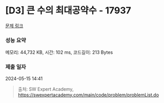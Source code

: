 # [D3] 큰 수의 최대공약수 - 17937 

[문제 링크](https://swexpertacademy.com/main/code/problem/problemDetail.do?contestProbId=AYmRI_8ajv8DFARi) 

### 성능 요약

메모리: 44,732 KB, 시간: 102 ms, 코드길이: 213 Bytes

### 제출 일자

2024-05-15 14:41



> 출처: SW Expert Academy, https://swexpertacademy.com/main/code/problem/problemList.do